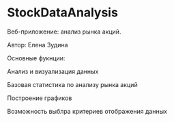 # StockDataAnalysis

Веб-приложение: анализ рынка акций. 

Автор: Елена Зудина

Основные фукнции:

Анализ и визуализация данных

Базовая статистика по анализу рынка акций

Построение графиков

Возможность выблра критериев отображения данных

